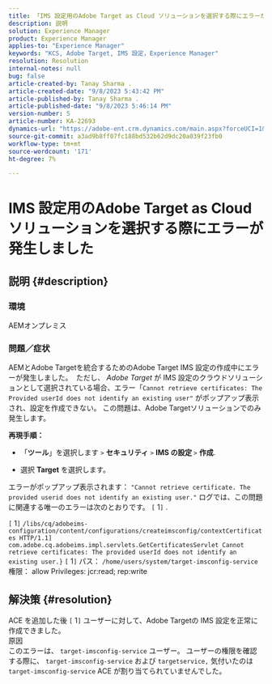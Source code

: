 ```yaml
---
title: 「IMS 設定用のAdobe Target as Cloud ソリューションを選択する際にエラーが発生しました」
description: 説明
solution: Experience Manager
product: Experience Manager
applies-to: "Experience Manager"
keywords: "KCS, Adobe Target, IMS 設定，Experience Manager"
resolution: Resolution
internal-notes: null
bug: false
article-created-by: Tanay Sharma .
article-created-date: "9/8/2023 5:43:42 PM"
article-published-by: Tanay Sharma .
article-published-date: "9/8/2023 5:46:14 PM"
version-number: 5
article-number: KA-22693
dynamics-url: "https://adobe-ent.crm.dynamics.com/main.aspx?forceUCI=1&pagetype=entityrecord&etn=knowledgearticle&id=eee81f40-6f4e-ee11-be6e-6045bd006295"
source-git-commit: a3ad9b8ff07fc188bd532b62d9dc20a039f23fb0
workflow-type: tm+mt
source-wordcount: '171'
ht-degree: 7%

---
```


# IMS 設定用のAdobe Target as Cloud ソリューションを選択する際にエラーが発生しました

## 説明 {#description}


### 環境

AEMオンプレミス

### 問題／症状

AEMとAdobe Targetを統合するためのAdobe Target IMS 設定の作成中にエラーが発生しました。  ただし、 *Adobe Target* が IMS 設定のクラウドソリューションとして選択されている場合、エラー「`Cannot retrieve certificates: The Provided userId does not identify an existing user"` がポップアップ表示され、設定を作成できない。 この問題は、Adobe Targetソリューションでのみ発生します。



<b>再現手順：</b>

- 「<b>ツール</b>」を選択します `>`  <b>セキュリティ</b> `>`  <b>IMS の設定 </b>`>`  <b>作成</b>.


- 選択 <b>Target</b> を選択します。


エラーがポップアップ表示されます： `"Cannot retrieve certificate. The provided userid does not identify an existing user."` ログでは、この問題に関連する唯一のエラーは次のとおりです。 `[` 1`]` .

`[` 1`]`  `/libs/cq/adobeims-configuration/content/configurations/createimsconfig/contextCertificates HTTP/1.1]  com.adobe.cq.adobeims.impl.servlets.GetCertificatesServlet Cannot retrieve certificates: The provided userId does not identify an existing user.}` `[` 1`]`  パス： `/home/users/system/target-imsconfig-service` 権限： allow Privileges: jcr:read; rep:write


## 解決策 {#resolution}


ACE を追加した後 `[` 1`]`  ユーザーに対して、Adobe Targetの IMS 設定を正常に作成できました。
<br>原因<br>
このエラーは、 `target-imsconfig-service` ユーザー。 ユーザーの権限を確認する際に、 `target-imsconfig-service` および `targetservice,` 気付いたのは `target-imsconfig-service` ACE が割り当てられていませんでした。
